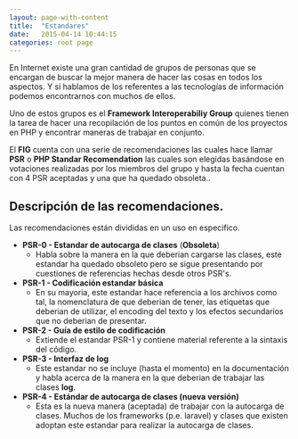 ```yaml
---
layout: page-with-content
title:  "Estandares"
date:   2015-04-14 10:44:15
categories: root page
---
```



En Internet existe una gran cantidad de grupos de personas que se encargan de
buscar la mejor manera de hacer las cosas en todos los aspectos. Y si hablamos
de los referentes a las tecnologías de información podemos encontrarnos con
muchos de ellos.

Uno de estos grupos es el **Framework Interoperabiliy Group** quienes tienen la
tarea de hacer una recopilación de los puntos en común de los proyectos en PHP y
encontrar maneras de trabajar en conjunto.

El __FIG__ cuenta con una serie de recomendaciones las cuales hace llamar
**PSR** o **PHP Standar Recomendation** las cuales son elegidas basándose en
votaciones realizadas por los miembros del grupo y hasta la fecha cuentan con 4
PSR aceptadas y una que ha quedado obsoleta..

Descripción de las recomendaciones.
---------------------------

Las recomendaciones están divididas en un uso en especifico.

- **PSR-0 - Estandar de autocarga de clases** (__Obsoleta__)
    - Habla sobre la manera en la que deberian cargarse las clases, este estandar
    ha quedado obsoleto pero se sigue presentando por cuestiones de referencias
    hechas desde otros PSR's.
- **PSR-1 - Codificación estandar básica**
    - En su mayoria, este estandar hace referencia a los archivos como tal, la
    nomenclatura de que deberian de tener, las etiquetas que deberian de utilizar,
    el encoding del texto y los efectos secundarios que no deberian de presentar.
- **PSR-2 - Guía de estilo de codificación**
    - Extiende el estandar PSR-1 y contiene material referente a la sintaxis del
    código.
- **PSR-3 - Interfaz de log**
    - Este estandar no se incluye (hasta el momento) en la documentación y habla
    acerca de la manera en la que deberian de trabajar las clases __log__.
- **PSR-4 - Estándar de autocarga de clases (nueva versión)**
    - Esta es la nueva manera (aceptada) de trabajar con la autocarga de clases.
    Muchos de los frameworks (p.e. laravel) y clases que existen adoptan este
    estandar para realizar la autocarga de clases.
